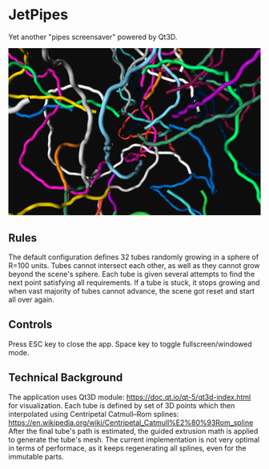 # JetPipes

Yet another "pipes screensaver" powered by Qt3D.

![screenshot](screenshot.png)

## Rules

The default configuration defines 32 tubes randomly growing in a sphere of R=100 units.
Tubes cannot intersect each other, as well as they cannot grow beyond the scene's sphere.
Each tube is given several attempts to find the next point satisfying all requirements.
If a tube is stuck, it stops growing and when vast majority of tubes cannot advance, 
the scene got reset and start all over again.

## Controls

Press ESC key to close the app. Space key to toggle fullscreen/windowed mode.

## Technical Background

The application uses Qt3D module: https://doc.qt.io/qt-5/qt3d-index.html for visualization.
Each tube is defined by set of 3D points which then interpolated using Centripetal Catmull–Rom splines: 
https://en.wikipedia.org/wiki/Centripetal_Catmull%E2%80%93Rom_spline
After the final tube's path is estimated, the guided extrusion math is applied to generate the tube's mesh.
The current implementation is not very optimal in terms of performace, as it keeps regenerating all splines,
even for the immutable parts.


